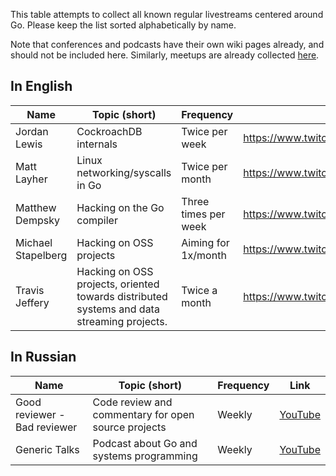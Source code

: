 This table attempts to collect all known regular livestreams centered around Go. Please keep the list sorted alphabetically by name.

Note that conferences and podcasts have their own wiki pages already, and should not be included here. Similarly, meetups are already collected [here](https://www.meetup.com/topics/go/).

## In English

|        Name        |    Topic (short)                |       Frequency      | Link | 
|--------------------|---------------------------------|----------------------|------|
| Jordan Lewis       | CockroachDB internals           | Twice per week       | https://www.twitch.tv/large__data__bank |
| Matt Layher        | Linux networking/syscalls in Go | Twice per month      | https://www.twitch.tv/mdlayher |
| Matthew Dempsky    | Hacking on the Go compiler      | Three times per week | https://www.twitch.tv/mdempsky |
| Michael Stapelberg | Hacking on OSS projects         | Aiming for 1x/month  | https://www.twitch.tv/stapelberg |
| Travis Jeffery | Hacking on OSS projects, oriented towards distributed systems and data streaming projects.         | Twice a month              | https://www.twitch.tv/travisjeffery |

## In Russian

|        Name        |    Topic (short)                |       Frequency      | Link | 
|--------------------|---------------------------------|----------------------|------|
| Good reviewer - Bad reviewer | Code review and commentary for open source projects | Weekly | [YouTube](https://www.youtube.com/channel/UC8_A5W8g7UV0pk0uL66iQAQ) |
| Generic Talks | Podcast about Go and systems programming | Weekly | [YouTube](https://www.youtube.com/channel/UCLW_8skJ-sIHXACL7HZqchA) |
